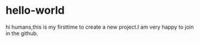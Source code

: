 # hello-world
hi humans,this is my firsttime to create a new project.I am very happy to join in the github.
